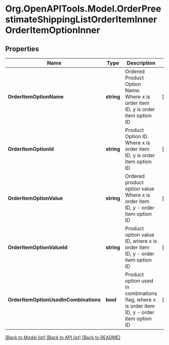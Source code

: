 # Org.OpenAPITools.Model.OrderPreestimateShippingListOrderItemInnerOrderItemOptionInner

## Properties

Name | Type | Description | Notes
------------ | ------------- | ------------- | -------------
**OrderItemOptionName** | **string** | Ordered Product Option Name. Where x is order item ID, y is order item option ID | [optional] 
**OrderItemOptionId** | **string** | Product Option ID. Where x is order item ID, y is order item option ID | [optional] 
**OrderItemOptionValue** | **string** | Ordered product option value Where x is order item ID, y - order item option ID | [optional] 
**OrderItemOptionValueId** | **string** | Product option value ID, where x is order item ID, y - order item option ID | [optional] 
**OrderItemOptionUsedInCombinations** | **bool** | Product option used in combinations flag, where x is order item ID, y - order item option ID | [optional] 

[[Back to Model list]](../README.md#documentation-for-models) [[Back to API list]](../README.md#documentation-for-api-endpoints) [[Back to README]](../README.md)

